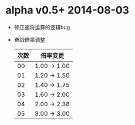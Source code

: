 # alpha v0.5+ 2014-08-03
  
- 修正速将运算的逻辑bug
- 奋战倍率调整
  
  |次数|倍率变更|
  |--|--|
  |00|1.00 → 1.00|
  |01|1.20 → 1.50|
  |02|1.40 → 1.75|
  |03|1.60 → 2.00|
  |04|2.00 → 2.38|
  |05|3.00 → 3.00|
